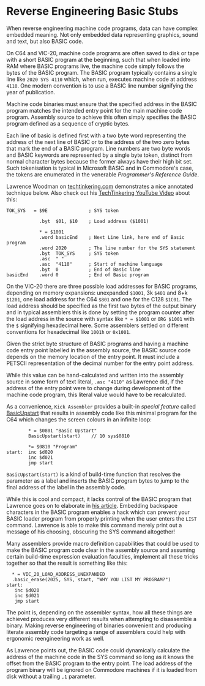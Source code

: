 # Reverse Engineering Basic Stubs

When reverse engineering machine code programs, data can have complex embedded meaning. Not only embedded data representing graphics, sound and text, but also BASIC code.

On C64 and VIC-20, machine code programs are often saved to disk or tape with a short BASIC program at the beginning, such that when loaded into RAM where BASIC programs live, the machine code simply follows the bytes of the BASIC program. The BASIC program typically contains a single line like `2020 SYS 4110` which, when run, executes machine code at address `4110`. One modern convention is to use a BASIC line number signifying the year of publication.

Machine code binaries must ensure that the specified address in the BASIC program matches the intended entry point for the main machine code program. Assembly source to achieve this often simply specifies the BASIC program defined as a sequence of cryptic bytes. 

Each line of basic is defined first with a two byte word representing the address of the next line of BASIC or to the address of the two zero bytes that mark the end of a BASIC program. Line numbers are two byte words and BASIC keywords are represented by a single byte token, distinct from normal character bytes because the former always have their high bit set. Such tokenisation is typical in Microsoft BASIC and in Commodore's case, the tokens are enumerated in the venerable _Programmer's Reference Guide_. 

Lawrence Woodman on [techtinkering.com](https://techtinkering.com/articles/basic-line-storage-on-the-vic-20/) demonstrates a nice annotated technique below. Also check out his [TechTinkering YouTube Video](https://www.youtube.com/watch?v=Bh380PVz-LY) about this:

```
TOK_SYS   = $9E               ; SYS token

            .byt  $01, $10    ; Load address ($1001)

            * = $1001
            .word basicEnd    ; Next Line link, here end of Basic program
            .word 2020        ; The line number for the SYS statement
            .byt  TOK_SYS     ; SYS token
            .asc  " "
            .asc  "4110"      ; Start of machine language
            .byt  0           ; End of Basic line
basicEnd    .word 0           ; End of Basic program
```


On the VIC-20 there are three possible load addresses for BASIC programs, depending on memory expansions: unexpanded `$1001`, 3k `$401` and 8+k `$1201`, one load address for the C64 `$801` and one for the C128 `$1C01`. The load address should be specified as the first two bytes of the output binary and in typical assemblers this is done by setting the program counter after the load address in the source with syntax like `* = $1001` or `ORG $1001` with the `$` signifying hexadecimal here. Some assemblers settled on different conventions for hexadecimal like `1001h` or `0x1001`.

Given the strict byte structure of BASIC programs and having a machine code entry point labelled in the assembly source, the BASIC source code depends on the memory location of the entry point. It must include a PETSCII representation of the decimal number for the entry point address.

While this value can be hand-calculated and written into the assembly source in some form of text literal, `.asc "4110"` as Lawrence did, if the address of the entry point were to change during development of the machine code program, this literal value would have to be recalculated.

As a convenience, `Kick Assembler` provides a built-in _special feature_ called [BasicUpstart](https://theweb.dk/KickAssembler/webhelp/content/ch14s02.html) that results in assembly code like this minimal program for the C64 which changes the screen colours in an infinite loop:

```
        * = $0801 "Basic Upstart"
        BasicUpstart(start)    // 10 sys$0810

        *= $0810 "Program"
start:  inc $d020
        inc $d021
        jmp start
```

`BasicUpstart(start)` is a kind of build-time function that resolves the parameter as a label and inserts the BASIC program bytes to jump to the final address of the label in the assembly code. 

While this is cool and compact, it lacks control of the BASIC program that Lawrence goes on to elaborate in [his article](https://techtinkering.com/articles/basic-line-storage-on-the-vic-20/). Embedding backspace characters in the BASIC program enables a hack which can prevent your BASIC loader program from properly printing when the user enters the `LIST` command. Lawrence is able to make this command merely print out a message of his choosing, obscuring the SYS command altogether!

Many assemblers provide macro definition capabilities that could be used to make the BASIC program code clear in the assembly source and assuming certain build-time expression evaluation faculties, implement all these tricks together so that the result is something like this:

```
  * = VIC_20_LOAD_ADDRESS_UNEXPANDED
  .basic_erase(2025, SYS, start, "WHY YOU LIST MY PROGRAM?")
start:
   inc $d020
   inc $d021
   jmp start   
```

The point is, depending on the assembler syntax, how all these things are achieved produces very different results when attempting to disassemble a binary. Making reverse engineering of binaries convenient and producing literate assembly code targeting a range of assemblers could help with ergonomic reengineering work as well.

As Lawrence points out, the BASIC code could dynamically calculate the address of the machine code in the SYS command so long as it knows the offset from the BASIC program to the entry point. The load address of the program binary will be ignored on Commodore machines if it is loaded from disk without a trailing `,1` parameter.